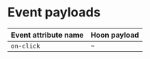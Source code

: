 # Event payloads

| Event attribute name | Hoon payload |
| --- | ----------- |
| `on-click` | `~` |
